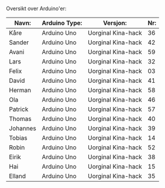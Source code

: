 Oversikt over Arduino'er:

| Navn: |  Arduino Type:      | Versjon:          | Nr:  |
|------------------|--------------------|-----------|-----------------------|
| Kåre | Arduino Uno | Uorginal Kina-hack | 36 | 
| Sander | Arduino Uno | Uorginal Kina-hack | 42 | 
| Avani | Arduino Uno | Uorginal Kina-hack | 59 |
| Lars | Arduino Uno | Uorginal Kina-hack | 32 |
| Felix | Arduino Uno | Uorginal Kina-hack | 03 |
| David | Arduino Uno | Uorginal Kina-hack | 41 |
| Herman | Arduino Uno | Uorginal Kina-hack | 58 | 
| Ola | Arduino Uno | Uorginal Kina-hack | 46 | 
| Patrick | Arduino Uno | Uorginal Kina-hack | 57 |
| Thomas | Arduino Uno | Uorginal Kina-hack | 40 |
| Johannes | Arduino Uno | Uorginal Kina-hack | 39 |
| Tobias | Arduino Uno | Uorginal Kina-hack | 14 |
| Robin | Arduino Uno | Uorginal Kina-hack | 52 |
| Eirik | Arduino Uno | Uorginal Kina-hack | 38 |
| Hai | Arduino Uno | Uorginal Kina-hack | 15 |
| Elland | Arduino Uno | Uorginal Kina-hack | 35 |

